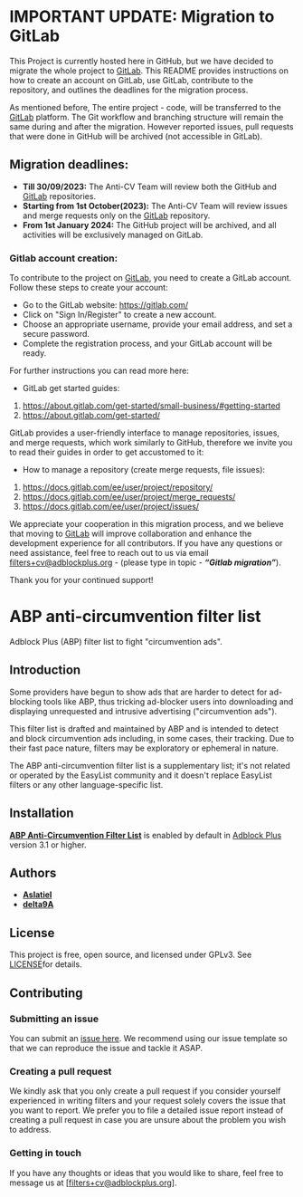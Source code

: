# IMPORTANT UPDATE: Migration to GitLab

This Project is currently hosted here in GitHub, but we have decided to migrate the whole project to [GitLab](https://gitlab.com/eyeo/sandbox/abp-filters-anti-cv). This README provides instructions on how to create an account on GitLab, use GitLab, contribute to the repository, and outlines the deadlines for the migration process.

As mentioned before, The entire project - code, will be transferred to the [GitLab](https://gitlab.com/eyeo/sandbox/abp-filters-anti-cv) platform. The Git workflow and branching structure will remain the same during and after the migration. However reported issues, pull requests that were done in GitHub will be archived (not accessible in GitLab).

## Migration deadlines:

* __Till 30/09/2023:__ The Anti-CV Team will review both the GitHub and [GitLab](https://gitlab.com/eyeo/sandbox/abp-filters-anti-cv) repositories.
* __Starting from 1st October(2023):__ The Anti-CV Team will review issues and merge requests only on the [GitLab](https://gitlab.com/eyeo/sandbox/abp-filters-anti-cv) repository.
* __From 1st January 2024:__ The GitHub project will be archived, and all activities will be exclusively managed on GitLab.

### Gitlab account creation:

To contribute to the project on [GitLab](https://gitlab.com/eyeo/sandbox/abp-filters-anti-cv), you need to create a GitLab account. Follow these steps to create your account:

- Go to the GitLab website: https://gitlab.com/
- Click on "Sign In/Register" to create a new account.
- Choose an appropriate username, provide your email address, and set a secure password.
- Complete the registration process, and your GitLab account will be ready.

For further instructions you can read more here:
- GitLab get started guides:
1. https://about.gitlab.com/get-started/small-business/#getting-started
2. https://about.gitlab.com/get-started/

GitLab provides a user-friendly interface to manage repositories, issues, and merge requests, which work similarly to GitHub, therefore we invite you to read their guides in order to get accustomed to it:
- How to manage a repository (create merge requests, file issues):
1. https://docs.gitlab.com/ee/user/project/repository/
2. https://docs.gitlab.com/ee/user/project/merge_requests/
3. https://docs.gitlab.com/ee/user/project/issues/

We appreciate your cooperation in this migration process, and we believe that moving to [GitLab](https://gitlab.com/eyeo/sandbox/abp-filters-anti-cv) will improve collaboration and enhance the development experience for all contributors. If you have any questions or need assistance, feel free to reach out to us via email filters+cv@adblockplus.org  - (please type in topic - ***“Gitlab migration”***).

Thank you for your continued support!


# ABP anti-circumvention filter list

Adblock Plus (ABP) filter list to fight "circumvention ads".

## Introduction

Some providers have begun to show ads that are harder to detect for ad-blocking tools like ABP, thus tricking ad-blocker users into downloading and displaying unrequested and intrusive advertising ("circumvention ads").

This filter list is drafted and maintained by ABP and is intended to detect and block circumvention ads including, in some cases, their tracking. Due to their fast pace nature, filters may be exploratory or ephemeral in nature.

The ABP anti-circumvention filter list is a supplementary list; it's not related or operated by the EasyList community and it doesn't replace EasyList filters or any other language-specific list.

## Installation

[**ABP Anti-Circumvention Filter List**](https://easylist-downloads.adblockplus.org/abp-filters-anti-cv.txt) is enabled by default in [Adblock Plus](https://adblockplus.org/) version 3.1 or higher.

## Authors

* [**Aslatiel**](https://gitlab.com/Aslatiel)
* [**delta9A**](https://gitlab.com/delta9A)

## License

This project is free, open source, and licensed under GPLv3. See [LICENSE](https://gitlab.com/eyeo/sandbox/abp-filters-anti-cv/-/blob/master/LICENSE)for details.

## Contributing

### Submitting an issue
You can submit an [issue here](https://gitlab.com/eyeo/sandbox/abp-filters-anti-cv/-/issues). We recommend using our issue template so that we can reproduce the issue and tackle it ASAP.

### Creating a pull request
We kindly ask that you only create a pull request if you consider yourself experienced in writing filters and your request solely covers the issue that you want to report. We prefer you to file a detailed issue report instead of creating a pull request in case you are unsure about the problem you wish to address.

### Getting in touch
If you have any thoughts or ideas that you would like to share, feel free to message us at [filters+cv@adblockplus.org].
